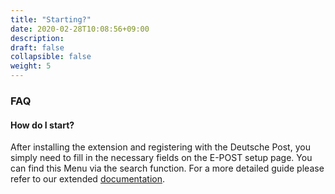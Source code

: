 ```yaml
---
title: "Starting?"
date: 2020-02-28T10:08:56+09:00
description: 
draft: false
collapsible: false
weight: 5
---
```

### FAQ

#### How do I start?

After installing the extension and registering with the Deutsche Post, you simply need to fill in the necessary fields on the E-POST setup page. You can find this Menu via the search function. For a more detailed guide please refer to our extended [documentation](/en-us/apps/e-post/first-steps/setup/).
